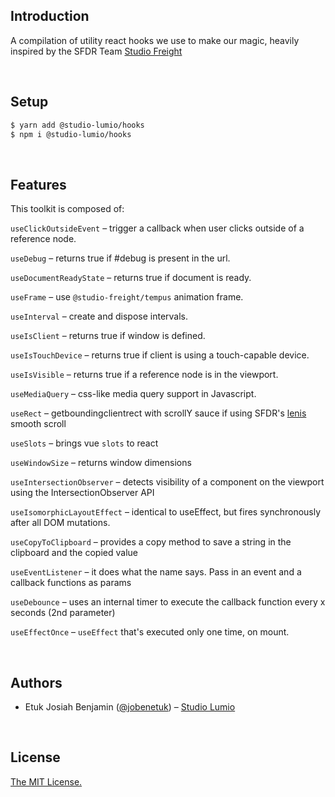 ## Introduction

A compilation of utility react hooks we use to make our magic, heavily inspired by the SFDR Team [Studio Freight](https://studiofreight.com)

<br/>

## Setup

```bash
$ yarn add @studio-lumio/hooks
$ npm i @studio-lumio/hooks
```

<br/>

## Features

This toolkit is composed of:

`useClickOutsideEvent` – trigger a callback when user clicks outside of a reference node.

`useDebug` – returns true if #debug is present in the url.

`useDocumentReadyState` – returns true if document is ready.

`useFrame` – use `@studio-freight/tempus` animation frame.

`useInterval` – create and dispose intervals.

`useIsClient` – returns true if window is defined.

`useIsTouchDevice` – returns true if client is using a touch-capable device.

`useIsVisible` – returns true if a reference node is in the viewport.

`useMediaQuery` – css-like media query support in Javascript.

`useRect` – getboundingclientrect with scrollY sauce if using SFDR's [lenis](https://github.com/studio-freight/lenis) smooth scroll

`useSlots` – brings vue `slots` to react

`useWindowSize` – returns window dimensions

`useIntersectionObserver` – detects visibility of a component on the viewport using the IntersectionObserver API

`useIsomorphicLayoutEffect` – identical to useEffect, but fires synchronously after all DOM mutations.

`useCopyToClipboard` – provides a copy method to save a string in the clipboard and the copied value

`useEventListener` – it does what the name says. Pass in an event and a callback functions as params

`useDebounce` – uses an internal timer to execute the callback function every x seconds (2nd parameter)

`useEffectOnce` – `useEffect` that's executed only one time, on mount.

<br/>

## Authors

- Etuk Josiah Benjamin ([@jobenetuk](https://twitter.com/jobenetuk)) – [Studio Lumio](https://studiolumio.com)

<br/>

## License

[The MIT License.](https://opensource.org/licenses/MIT)

